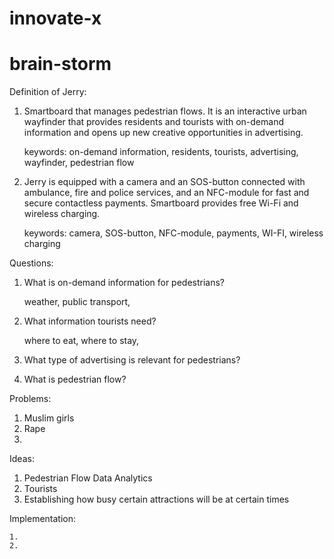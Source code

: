 # innovate-x

# brain-storm

Definition of Jerry:

1. Smartboard that manages pedestrian flows. It is an interactive urban
   wayfinder that provides residents and tourists with  on-demand information
   and opens up new creative opportunities in advertising.

   keywords: on-demand information, residents, tourists, advertising, wayfinder,
   pedestrian flow

2. Jerry is equipped with a camera and an SOS-button connected with ambulance,
   fire and police services, and an NFC-module for fast and secure contactless
   payments. Smartboard provides free Wi-Fi and wireless charging.

   keywords: camera, SOS-button, NFC-module, payments, WI-FI, wireless charging

Questions:

1. What is on-demand information for pedestrians?

    weather, public transport,

2. What information tourists need?

    where to eat, where to stay, 

3. What type of advertising is relevant for pedestrians?

4. What is pedestrian flow?

Problems:

1. Muslim girls
2. Rape
3. 

Ideas:

1. Pedestrian Flow Data Analytics
2. Tourists
3. Establishing how busy certain attractions will be at certain times

Implementation:

    1. 
    2.
